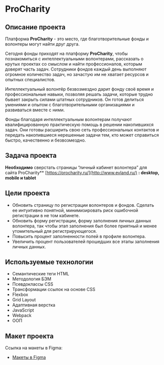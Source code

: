 # ProCharity

## Описание проекта

Платформа **ProCharity** - это место, где благотворительные фонды и волонтеры могут найти друг друга.

Сегодня фонды приходят на платформу **ProCharity**, чтобы познакомиться с интеллектуальными волонтерами, рассказать о крутых 
проектах со смыслом и найти профессионалов, которым доверят часть задач. Сотрудники фондов каждый день выполняют огромное 
количество задач, но зачастую им не хватает ресурсов и опытных специалистов.

Интеллектуальный волонтёр безвозмездно дарит фонду своё время и профессиональные навыки, позволяя решать задачи, 
которые трудно бывает закрыть силами штатных сотрудников. Он готов делиться умениями и опытом с благотворительными 
организациями и развиваться вместе с ними.

Фонды благодаря интеллектуальным волонтерам получают квалифицированную практическую помощь в решении накопившихся задач. 
Они готовы расширить свою сеть профессиональных контактов и передать накопившиеся нерешенные задачи тем, кто может 
справиться быстро, качественно и безвозмездно.

## Задача проекта

**Необходимо** сверстать страницы “личный кабинет волонтера” для сайта ProCharity**  [https://procharity.ru/](http://www.evland.ru/) **: desktop, mobile и tablet**

## Цели проекта

* Обновить страницу по регистрации волонтеров и фондов. Сделать ее интуитивно понятной, минимизировать риск ошибочной 
регистрации в не том кабинете.
* Обновить форму регистрации, форму заполнения личных данных волонтера, так чтобы этап заполнения был более приятный и 
менее утомительный для регистрирующегося.
* Повысить процент заполненности полей в профиле волонтера.
* Увеличить процент пользователей прошедших все этапы заполнения личных данных.

## Используемые технологии

* Семантические теги HTML
* Методология БЭМ
* Псевдоклассы CSS
* Трансформации ссылок на основе CSS
* Flexbox
* Grid Layout
* Адаптивная верстка
* JavaScript
* Webpack
* ООП

## Макет проекта

Ссылка на макеты в Figma:
* [Макеты в Figma](https://www.figma.com/file/8FKHIxAgoDSkHRRMWeCxvm/Тестовая-версия-для-дизайнеров?node-id=304-43792&t=ScV9mO8WPiQrf2C8-0)